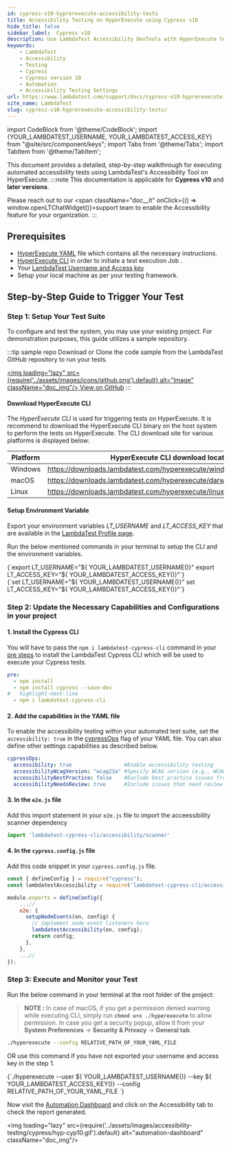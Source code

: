 ```yaml
---
id: cypress-v10-hyprerexecute-accessibility-tests
title: Accessibility Testing on HyperExecute using Cypress v10
hide_title: false
sidebar_label:  Cypress v10 
description: Use LambdaTest Accessibility DevTools with HyperExecute to detect and report accessibility issues, adhering to WCAG guidelines, in your cypress tests for version 10 and above
keywords:
    - LambdaTest
    - Accessibility
    - Testing
    - Cypress
    - Cypress version 10
    - Automation
    - Accessibility Testing Settings
url: https://www.lambdatest.com/support/docs/cypress-v10-hyprerexecute-accessibility-tests/
site_name: LambdaTest
slug: cypress-v10-hyprerexecute-accessibility-tests/
---
```


import CodeBlock from '@theme/CodeBlock';
import {YOUR_LAMBDATEST_USERNAME, YOUR_LAMBDATEST_ACCESS_KEY} from "@site/src/component/keys";
import Tabs from '@theme/Tabs';
import TabItem from '@theme/TabItem';

<script type="application/ld+json"
      dangerouslySetInnerHTML={{ __html: JSON.stringify({
       "@context": "https://schema.org",
        "@type": "BreadcrumbList",
        "itemListElement": [{
          "@type": "ListItem",
          "position": 1,
          "name": "Home",
          "item": "https://www.lambdatest.com"
        },{
          "@type": "ListItem",
          "position": 2,
          "name": "Support",
          "item": "https://www.lambdatest.com/support/docs/"
        },{
          "@type": "ListItem",
          "position": 3,
          "name": "Cypress Accessibility Testing",
          "item": "https://www.lambdatest.com/support/docs/cypress-v10-hyprerexecute-accessibility-tests/"
        }]
      })
    }}
></script>

This document provides a detailed, step-by-step walkthrough for executing automated accessibility tests using LambdaTest's Accessibility Tool on HyperExecute.
:::note
This documentation is applicable for **Cypress v10** and **later versions**.

Please reach out to our <span className="doc__lt" onClick={() => window.openLTChatWidget()}>support team</span> to enable the Accessibility feature for your organization.
:::

## Prerequisites
- [HyperExecute YAML](/support/docs/hyperexecute-yaml-version0.2/) file which contains all the necessary instructions.
- [HyperExecute CLI](/support/docs/hyperexecute-cli-run-tests-on-hyperexecute-grid/) in order to initiate a test execution Job .
- Your [LambdaTest Username and Access key](/support/docs/using-environment-variables-for-authentication-credentials/)
- Setup your local machine as per your testing framework.

## Step-by-Step Guide to Trigger Your Test

### Step 1: Setup Your Test Suite

To configure and test the system, you may use your existing project. For demonstration purposes, this guide utilizes a sample repository.

:::tip sample repo
Download or Clone the code sample from the LambdaTest GitHub repository to run your tests.

<a href="https://github.com/LambdaTest/hyperexecute-cypress-v10-sample" target="_blank" className="github__anchor"><img loading="lazy" src={require('../assets/images/icons/github.png').default} alt="Image" className="doc_img"/> View on GitHub</a>
:::

#### Download HyperExecute CLI

The *HyperExecute CLI* is used for triggering tests on HyperExecute. It is recommend to download the HyperExecute CLI binary on the host system to perform the tests on HyperExecute. The CLI download site for various platforms is displayed below:

| Platform | HyperExecute CLI download location |
| ---------| --------------------------- |
| Windows | https://downloads.lambdatest.com/hyperexecute/windows/hyperexecute.exe |
| macOS | https://downloads.lambdatest.com/hyperexecute/darwin/hyperexecute |
| Linux | https://downloads.lambdatest.com/hyperexecute/linux/hyperexecute |

#### Setup Environment Variable
Export your environment variables *LT_USERNAME* and *LT_ACCESS_KEY* that are available in the [LambdaTest Profile page](https://accounts.lambdatest.com/detail/profile).

Run the below mentioned commands in your terminal to setup the CLI and the environment variables.

<Tabs className="docs__val">

<TabItem value="bash" label="Linux / MacOS" default>

  <div className="lambdatest__codeblock">
    <CodeBlock className="language-bash">
  {`export LT_USERNAME="${ YOUR_LAMBDATEST_USERNAME()}"
export LT_ACCESS_KEY="${ YOUR_LAMBDATEST_ACCESS_KEY()}"`}
  </CodeBlock>
</div>

</TabItem>

<TabItem value="powershell" label="Windows" default>

  <div className="lambdatest__codeblock">
    <CodeBlock className="language-powershell">
  {`set LT_USERNAME="${ YOUR_LAMBDATEST_USERNAME()}"
set LT_ACCESS_KEY="${ YOUR_LAMBDATEST_ACCESS_KEY()}"`}
  </CodeBlock>
</div>

</TabItem>
</Tabs>

### Step 2: Update the Necessary Capabilities and Configurations in your project

#### 1. Install the Cypress CLI
You will have to pass the `npm i lambdatest-cypress-cli` command in your [pre steps](/support/docs/deep-dive-into-hyperexecute-yaml/#pre) to install the LambdaTest Cypress CLI which will be used to execute your Cypress tests.

```yaml title="hyperexecute.yaml"
pre:
  - npm install
  - npm install cypress --save-dev
#   highlight-next-line
  - npm i lambdatest-cypress-cli
```

#### 2. Add the capabilities in the YAML file

To enable the accessibility testing within your automated test suite, set the `accessibility: true` in the [cypressOps](/support/docs/deep-dive-into-hyperexecute-yaml/#cypressops) flag of your YAML file. You can also define other settings capabilities as described below.

```yaml title="hyperexecute.yaml"
cypressOps:
  accessibility: true                 #Enable accessibility testing
  accessibilityWcagVersion: "wcag21a" #Specify WCAG version (e.g., WCAG 2.1 Level A)
  accessibilityBestPractice: false    #Exclude best practice issues from results
  accessibilityNeedsReview: true      #Include issues that need review
```

#### 3. In the `e2e.js` file

Add this import statement in your `e2e.js` file to import the acceessibility scanner dependency

```javascript title="cypress/support/e2e.js"
import 'lambdatest-cypress-cli/accessibility/scanner'
```

#### 4. In the `cypress.config.js` file

Add this code snippet in your `cypress.config.js` file.

```javascript title="cypress.config.js"
const { defineConfig } = require("cypress");
const lambdatestAccessibility = require('lambdatest-cypress-cli/accessibility/plugin');

module.exports = defineConfig({
    ...//
    e2e: {
      setupNodeEvents(on, config) {
        // implement node event listeners here
        lambdatestAccessibility(on, config);
        return config;
      },
    },
    ...//
});
```

### Step 3: Execute and Monitor your Test

Run the below command in your terminal at the root folder of the project:

> **NOTE :** In case of macOS, if you get a permission denied warning while executing CLI, simply run **`chmod u+x ./hyperexecute`** to allow permission. In case you get a security popup, allow it from your **System Preferences** → **Security & Privacy** → **General tab**.

```bash
./hyperexecute --config RELATIVE_PATH_OF_YOUR_YAML_FILE
```

OR use this command if you have not exported your username and access key in the step 1.

<div className="lambdatest__codeblock">
  <CodeBlock className="language-bash">
    {`./hyperexecute --user ${ YOUR_LAMBDATEST_USERNAME()} --key ${ YOUR_LAMBDATEST_ACCESS_KEY()} --config RELATIVE_PATH_OF_YOUR_YAML_FILE `}
  </CodeBlock>
</div>

Now visit the [Automation Dashboard](https://accounts.lambdatest.com/dashboard) and click on the Accessibility tab to check the report generated.

<img loading="lazy" src={require('../assets/images/accessibility-testing/cypress/hyp-cyp10.gif').default} alt="automation-dashboard" className="doc_img"/>